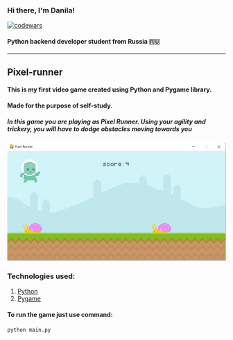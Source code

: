 ### Hi there, I'm Danila!
[![codewars](https://www.codewars.com/users/FrostFree/badges/large)](https://www.codewars.com/users/FrostFree)
#### Python backend developer student from Russia 🇷🇺
---
## Pixel-runner
#### This is my first video game created using Python and Pygame library.
#### Made for the purpose of self-study.
##### In this game you are playing as Pixel Runner. Using your agility and trickery, you will have to dodge obstacles moving towards you
![alt text](https://github.com/Fr0stFree/Pixel-Runner/blob/main/logo.jpg?raw=true)
### Technologies used:
1. [Python](https://github.com/python)
2. [Pygame](https://github.com/pygame/)

#### To run the game just use command:
```
python main.py
```
